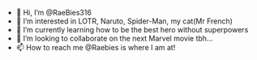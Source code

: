 - 👋 Hi, I’m @RaeBies316
- 👀 I’m interested in LOTR, Naruto, Spider-Man, my cat(Mr French)
- 🌱 I’m currently learning how to be the best hero without superpowers
- 💞️ I’m looking to collaborate on the next Marvel movie tbh...
- 📫 How to reach me @Raebies is where I am at! 

<!---
RaeBies316/RaeBies316 is a ✨ special ✨ repository because its `README.md` (this file) appears on your GitHub profile.
You can click the Preview link to take a look at your changes.
--->

